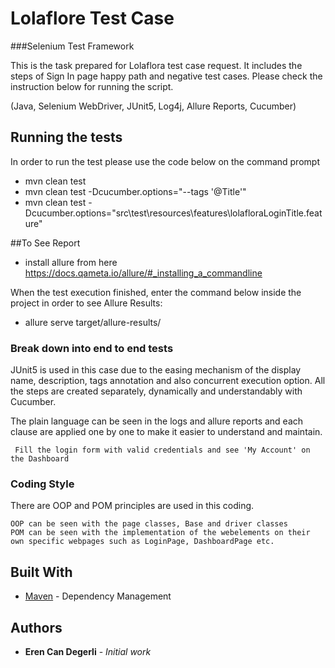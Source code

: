 # Lolaflore Test Case
###Selenium Test Framework

This is the task prepared for Lolaflora test case request. It includes the steps of Sign In page happy path and negative test cases. Please check the instruction below for running the script.

(Java, Selenium WebDriver, JUnit5, Log4j, Allure Reports, Cucumber)

## Running the tests

In order to run the test please use the code below on the command prompt

- mvn clean test
- mvn clean test -Dcucumber.options="--tags '@Title'"
- mvn clean test -Dcucumber.options="src\test\resources\features\lolafloraLoginTitle.feature"


##To See Report
- install allure from here https://docs.qameta.io/allure/#_installing_a_commandline

When the test execution finished, enter the command below inside the project in order to see Allure Results:

- allure serve target/allure-results/

### Break down into end to end tests

JUnit5 is used in this case due to the easing mechanism of the display name, description, tags annotation and also concurrent execution option. All the steps are created separately, dynamically and understandably with Cucumber.

The plain language can be seen in the logs and allure reports and each clause are applied one by one to make it easier to understand and maintain.

```
 Fill the login form with valid credentials and see 'My Account' on the Dashboard
```

### Coding Style

There are OOP and POM principles are used in this coding.

```
OOP can be seen with the page classes, Base and driver classes
POM can be seen with the implementation of the webelements on their own specific webpages such as LoginPage, DashboardPage etc.
```

## Built With

* [Maven](https://maven.apache.org/) - Dependency Management

## Authors

* **Eren Can Degerli** - *Initial work*